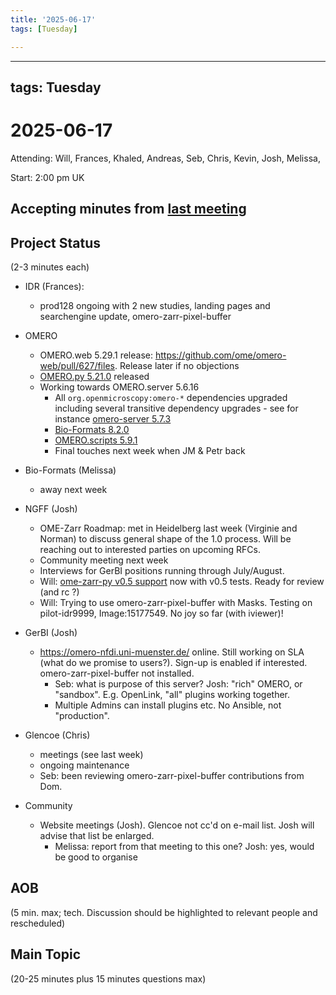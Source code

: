```yaml
---
title: '2025-06-17'
tags: [Tuesday]

---
```


---
tags: Tuesday
---

# 2025-06-17

Attending: Will, Frances, Khaled, Andreas, Seb, Chris, Kevin, Josh, Melissa,

Start: 2:00 pm UK

## Accepting minutes from [last meeting](https://hackmd.io/team/ome?nav=overview)

## Project Status

(2-3 minutes each)

- IDR (Frances):
    - prod128 ongoing with 2 new studies, landing pages and searchengine update, omero-zarr-pixel-buffer

- OMERO
    - OMERO.web 5.29.1 release: https://github.com/ome/omero-web/pull/627/files. Release later if no objections
    - [OMERO.py 5.21.0](https://github.com/ome/omero-py/releases/tag/v5.21.0) released
    - Working towards OMERO.server 5.6.16
        - All `org.openmicroscopy:omero-*` dependencies upgraded including several transitive dependency upgrades - see for instance [omero-server 5.7.3](https://github.com/ome/omero-server/releases/tag/v5.7.3)
        - [Bio-Formats 8.2.0](https://github.com/ome/bioformats/releases/tag/v8.2.0)
        - [OMERO.scripts 5.9.1](https://github.com/ome/omero-scripts/releases/tag/v5.9.1)
        - Final touches next week when JM & Petr back

- Bio-Formats (Melissa)
    - away next week

- NGFF (Josh)
    - OME-Zarr Roadmap: met in Heidelberg last week (Virginie and Norman) to discuss general shape of the 1.0 process. Will be reaching out to interested parties on upcoming RFCs.
    - Community meeting next week
    - Interviews for GerBI positions running through July/August.
    - Will: [ome-zarr-py v0.5 support](https://github.com/ome/ome-zarr-py/pull/413) now with v0.5 tests. Ready for review (and rc ?)
    - Will: Trying to use omero-zarr-pixel-buffer with Masks. Testing on pilot-idr9999, Image:15177549. No joy so far (with iviewer)!

- GerBI (Josh)
  - https://omero-nfdi.uni-muenster.de/ online. Still working on SLA (what do we promise to users?). Sign-up is enabled if interested. omero-zarr-pixel-buffer not installed.
      - Seb: what is purpose of this server? Josh: "rich" OMERO, or "sandbox". E.g. OpenLink, "all" plugins working together. 
      - Multiple Admins can install plugins etc. No Ansible, not "production".

- Glencoe (Chris)
    - meetings (see last week)
    - ongoing maintenance
    - Seb: been reviewing omero-zarr-pixel-buffer contributions from Dom. 

- Community
  - Website meetings (Josh). Glencoe not cc'd on e-mail list. Josh will advise that list be enlarged. 
    - Melissa: report from that meeting to this one? Josh: yes, would be good to organise

## AOB

(5 min. max; tech. Discussion should be highlighted to relevant people and rescheduled)

## Main Topic

(20-25 minutes plus 15 minutes questions max)
